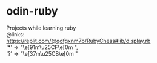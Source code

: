 # odin-ruby

Projects while learning ruby  
@links:  
https://replit.com/@qofgxnm7b/RubyChess#lib/display.rb  
'\*' => "\e[91m\u25CF\e[0m ",  
'?' => "\e[37m\u25CB\e[0m "
